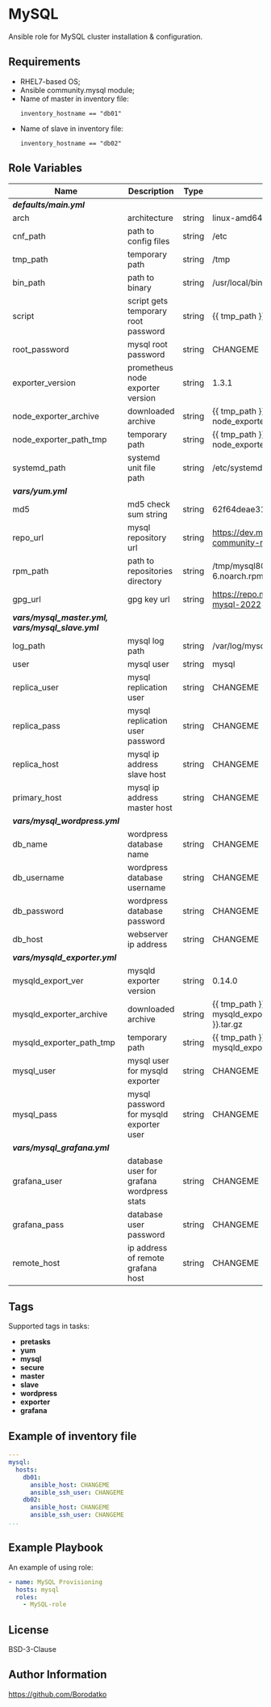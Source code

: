 MySQL
=========

Ansible role for MySQL cluster installation & configuration.


Requirements
------------

 - RHEL7-based OS;
 - Ansible community.mysql module;
 - Name of master in inventory file:
   ```
   inventory_hostname == "db01"
   ```
 - Name of slave in inventory file:
   ```
   inventory_hostname == "db02"
   ```


Role Variables
--------------

| Name                     | Description                               | Type   | Default Value                                                                  |
|--------------------------|-------------------------------------------|--------|--------------------------------------------------------------------------------|
| ***defaults/main.yml***                                                                                                                                        |
| arch                     | architecture                              | string | linux-amd64                                                                    |
| cnf_path                 | path to config files                      | string | /etc                                                                           |
| tmp_path                 | temporary path                            | string | /tmp                                                                           |
| bin_path                 | path to binary                            | string | /usr/local/bin                                                                 |
| script                   | script gets temporary root password       | string | {{ tmp_path }}/script.sh                                                       |
| root_password            | mysql root password                       | string | CHANGEME                                                                       |
| exporter_version         | prometheus node exporter version          | string | 1.3.1                                                                          |
| node_exporter_archive    | downloaded archive                        | string | {{ tmp_path }}/node_exporter-{{ node_exporter_version }}.{{ arch }}.tar.gz     |
| node_exporter_path_tmp   | temporary path                            | string | {{ tmp_path }}/node_exporter-{{ node_exporter_version }}.{{ arch }}            |
| systemd_path             | systemd unit file path                    | string | /etc/systemd/system                                                            |
| ***vars/yum.yml***                                                                                                                                             |
| md5                      | md5 check sum string                      | string | 62f64deae31dcc2399a0ebe05366498f                                               |
| repo_url                 | mysql repository url                      | string | https://dev.mysql.com/get/mysql80-community-release-el7-6.noarch.rpm           |
| rpm_path                 | path to repositories directory            | string | /tmp/mysql80-community-release-el7-6.noarch.rpm                                |
| gpg_url                  | gpg key url                               | string | https://repo.mysql.com/RPM-GPG-KEY-mysql-2022                                  |
| ***vars/mysql_master.yml, vars/mysql_slave.yml***                                                                                                              | 
| log_path                 | mysql log path                            | string | /var/log/mysql                                                                 |
| user                     | mysql user                                | string | mysql                                                                          |
| replica_user             | mysql replication user                    | string | CHANGEME                                                                       |
| replica_pass             | mysql replication user password           | string | CHANGEME                                                                       |
| replica_host             | mysql ip address slave host               | string | CHANGEME                                                                       |
| primary_host             | mysql ip address master host              | string | CHANGEME                                                                       |
| ***vars/mysql_wordpress.yml***                                                                                                                                 |
| db_name                  | wordpress database name                   | string | CHANGEME                                                                       |
| db_username              | wordpress database username               | string | CHANGEME                                                                       |
| db_password              | wordpress database password               | string | CHANGEME                                                                       |
| db_host                  | webserver ip address                      | string | CHANGEME                                                                       |
| ***vars/mysqld_exporter.yml***                                                                                                                                 |
| mysqld_export_ver        | mysqld exporter version                   | string | 0.14.0                                                                         |
| mysqld_exporter_archive  | downloaded archive                        | string | {{ tmp_path }}/mysqld_exporter-{{ mysqld_exporter_version }}.{{ arch }}.tar.gz |
| mysqld_exporter_path_tmp | temporary path                            | string | {{ tmp_path }}/mysqld_exporter-{{ mysqld_exporter_version }}.{{ arch }}        |
| mysql_user               | mysql user for mysqld exporter            | string | CHANGEME                                                                       |
| mysql_pass               | mysql password for mysqld exporter user   | string | CHANGEME                                                                       |
| ***vars/mysql_grafana.yml***                                                                                                                                   |
| grafana_user             | database user for grafana wordpress stats | string | CHANGEME                                                                       |
| grafana_pass             | database user password                    | string | CHANGEME                                                                       |
| remote_host              | ip address of remote grafana host         | string | CHANGEME                                                                       |


Tags
----

Supported tags in tasks:

 - **pretasks**
 - **yum**
 - **mysql**
 - **secure**
 - **master**
 - **slave**
 - **wordpress**
 - **exporter**
 - **grafana**


Example of inventory file
-------------------------

```yaml
---
mysql:
  hosts:
    db01:
      ansible_host: CHANGEME
      ansible_ssh_user: CHANGEME
    db02:
      ansible_host: CHANGEME
      ansible_ssh_user: CHANGEME
...
```


Example Playbook
----------------

An example of using role:

```yaml
- name: MySQL Provisioning
  hosts: mysql
  roles:
    - MySQL-role
```


License
-------

BSD-3-Clause


Author Information
------------------

https://github.com/Borodatko
